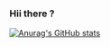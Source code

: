 ### Hii there ?

[![Anurag's GitHub stats](https://github-readme-stats.vercel.app/api?username=iagorrr04&count_private=true&show_icons=true&theme=dark&icon-color=white)](https://github.com/iagorrr04/github-readme-stats)
